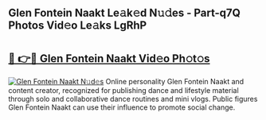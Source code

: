## Glen Fontein Naakt Le𝚊k𝚎d N𝚞𝚍es - Part-q7Q Photos Vid𝚎o Le𝚊ks LgRhP

# <h2><a href="http://fb8v5jx.evod.top/?m=Glen+Fontein+Naakt">🔗 👉🔴 Glen Fontein Naakt Vid𝚎o Ph𝚘t𝚘s</a></h2>

[![Glen Fontein Naakt N𝚞d𝚎s](https://i.imgur.com/8V9OHl7.gif)](http://fb8v5jx.evod.top/?m=Glen+Fontein+Naakt)
Online personality Glen Fontein Naakt and content creator, recognized for publishing dance and lifestyle material through solo and collaborative dance routines and mini vlogs. Public figures Glen Fontein Naakt can use their influence to promote social change. 
